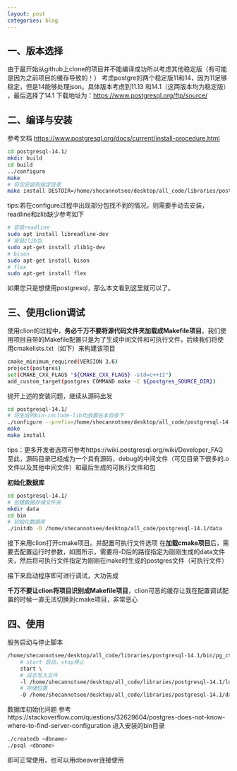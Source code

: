 ```yaml
---
layout: post
categories: blog
---
```

## 一、版本选择

由于最开始从github上clone的项目并不能编译成功所以考虑其他稳定版（有可能是因为之前项目的缓存导致的！）
考虑postgre的两个稳定版11和14，因为11足够稳定，但是14能够处理json。具体版本考虑到11.13 和14.1（这两版本均为稳定版） ，最后选择了14.1
下载地址为：https://www.postgresql.org/ftp/source/

## 二、编译与安装
参考文档
https://www.postgresql.org/docs/current/install-procedure.html

```bash
cd postgresql-14.1/
mkdir build
cd build
../configure
make
# 将包安装到指定目录
make install DESTDIR=/home/shecannotsee/desktop/all_code/libraries/postgresql-14.1
```
tips:若在configure过程中出现部分包找不到的情况，则需要手动去安装，readline和zlib缺少参考如下

```bash
# 安装readline
sudo apt install libreadline-dev
# 安装zlib包
sudo apt-get install zlib1g-dev
# bison
sudo apt-get install bison
# flex
sudo apt-get install flex
```

如果您只是想使用postgresql，那么本文看到这里就可以了。

## 三、使用clion调试
使用clion的过程中，**务必千万不要将源代码文件夹加载成Makefile项目**，我们使用项目自带的Makefile配置只是为了生成中间文件和可执行文件，后续我们将使用cmakelists.txt（如下）来构建该项目

```bash
cmake_minimum_required(VERSION 3.6)
project(postgres)
set(CMAKE_CXX_FLAGS "${CMAKE_CXX_FLAGS} -std=c++11")
add_custom_target(postgres COMMAND make -C ${postgres_SOURCE_DIR})
```

抛开上述的安装问题，继续从源码出发
```bash
cd postgresql-14.1/
# 将生成的bin-include-lib均放置在本目录下
./configure --prefix=/home/shecannotsee/desktop/all_code/postgresql-14.1 --enable-depend --enable-cassert --enable-debug CFLAGS="-ggdb -O0"
make
make install
```
tips：更多开发者选项可参考https://wiki.postgresql.org/wiki/Developer_FAQ
至此，源码目录已经成为一个具有源码，debug的中间文件（可见目录下很多的.o文件以及其他中间文件）和最后生成的可执行文件和包

**初始化数据库**
```bash
cd postgresql-14.1/
# 创建数据存储文件夹
mkdir data
cd bin
# 初始化数据库
./initdb -D /home/shecannotsee/desktop/all_code/postgresql-14.1/data
```

接下来用clion打开cmake项目。并配置可执行文件选项
在**加载cmake项目**后，需要去配置运行时参数，如图所示，需要将-D后的路径指定为刚刚生成的data文件夹，然后将可执行文件指定为刚刚在make时生成的postgres文件（可执行文件）


接下来启动程序即可进行调试，大功告成



**千万不要让clion将项目识别成Makefile项目**，clion可恶的缓存让我在配置调试配置的时候一直无法切换到cmake项目，非常恶心

## 四、使用
服务启动与停止脚本

```bash
/home/shecannotsee/desktop/all_code/libraries/postgresql-14.1/bin/pg_ctl \
	# start 启动，stop停止
	start \
	# 日志写入文件
	-l /home/shecannotsee/desktop/all_code/libraries/postgresql-14.1/log/log.log \
	# 存储位置
	-D /home/shecannotsee/desktop/all_code/libraries/postgresql-14.1/data

```
数据库初始化问题
参考https://stackoverflow.com/questions/32629604/postgres-does-not-know-where-to-find-server-configuration
进入安装的bin目录

```bash
./createdb <dbname>
./psql <dbname>
```
即可正常使用，也可以用dbeaver连接使用

